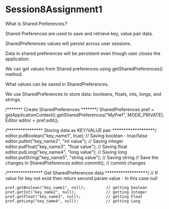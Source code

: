 # Session8Assignment1

What is Shared Preferences.?

Shared Preferences are used to save and retrieve key, value pair data.

SharedPreferences values will persist across user sessions.

Data in shared preferences will be persistent even though user closes the application.

We can get values from Shared preferences using getSharedPreferences() method.



What values can be saved in SharedPreferences.

We use SharedPreferences to store data: booleans, floats, ints, longs, and strings.

/******* Create SharedPreferences *******/
    SharedPreferences pref = getApplicationContext().getSharedPreferences("MyPref", MODE_PRIVATE); 
    Editor editor = pref.edit();
 
 
/**************** Storing data as KEY/VALUE pair *******************/
    editor.putBoolean("key_name1", true);           // Saving boolean - true/false
    editor.putInt("key_name2", "int value");        // Saving integer
    editor.putFloat("key_name3", "float value");    // Saving float
    editor.putLong("key_name4", "long value");      // Saving long
    editor.putString("key_name5", "string value");  // Saving string
    // Save the changes in SharedPreferences
    editor.commit(); // commit changes
 
 
/**************** Get SharedPreferences data *******************/
// If value for key not exist then return second param value - In this case null
 
    pref.getBoolean("key_name1", null);         // getting boolean
    pref.getInt("key_name2", null);             // getting Integer
    pref.getFloat("key_name3", null);           // getting Float
    pref.getLong("key_name4", null);            // getting Long 
